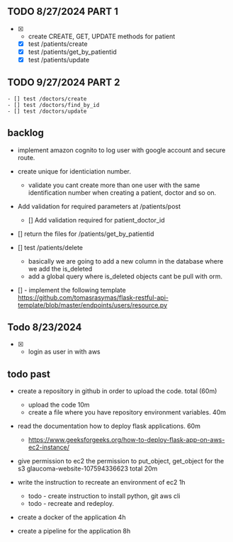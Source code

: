
## TODO 8/27/2024 PART 1
* [X] - create CREATE, GET, UPDATE methods for patient 
  - [x] test /patients/create
  - [x] test /patients/get_by_patientid
  - [x] test /patients/update
  
## TODO 9/27/2024 PART 2
    - [] test /doctors/create
    - [] test /doctors/find_by_id
    - [] test /doctors/update


## backlog
- implement amazon cognito to log user with google account and secure route.
- create unique for identiciation number.
    - validate you cant create more than one user with the same identification number when creating a patient, doctor and so on.
- Add validation for required parameters at /patients/post
    - [] Add validation required for patient_doctor_id
- [] return the files for /patients/get_by_patientid
- [] test /patients/delete
    - basically we are going to add a new column in the database where we add the is_deleted
    - add a global query where is_deleted objects cant be pull with orm.

- [] - implement the following template https://github.com/tomasrasymas/flask-restful-api-template/blob/master/endpoints/users/resource.py

## Todo 8/23/2024
* [x] - login as user in with aws

## todo past
* create a repository in github in order to upload the code. total (60m)
    * upload the code 10m
    * create a file where you have repository environment variables. 40m
* read the documentation how to deploy flask applications.   60m
    *  https://www.geeksforgeeks.org/how-to-deploy-flask-app-on-aws-ec2-instance/
* give permission to ec2 the permission to put_object, get_object for the s3 glaucoma-website-107594336623 total 20m
* write the instruction to recreate an environment of ec2 1h
    * todo - create instruction to install python, git aws cli
    * todo - recreate and redeploy.

* create a docker of the application 4h
* create a pipeline for the application 8h